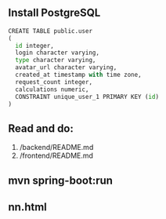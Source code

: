## Install PostgreSQL

```python
CREATE TABLE public.user
(
  id integer,
  login character varying,
  type character varying,
  avatar_url character varying,
  created_at timestamp with time zone,
  request_count integer,
  calculations numeric,
  CONSTRAINT unique_user_1 PRIMARY KEY (id)
)
```
## Read and do:
1. /backend/README.md
2. /frontend/README.md

## mvn spring-boot:run

## nn.html



